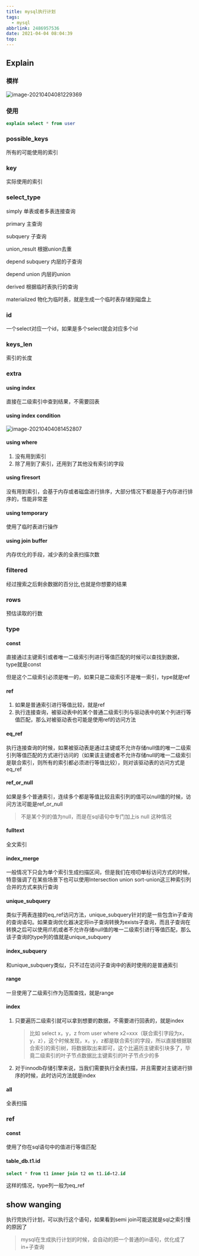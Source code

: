```yaml
---
title: mysql执行计划
tags:
  - mysql
abbrlink: 2486957536
date: 2021-04-04 08:04:39
top:
---
```


## Explain

### 模样

![image-20210404081229369](https://gitee.com/flow_disaster/blog-map-bed/raw/master/img/image-20210404081229369.png)

### 使用

```sql
explain select * from user
```

### possible_keys

所有的可能使用的索引

### key

实际使用的索引

### select_type

simply  单表或者多表连接查询

primary  主查询

subquery 子查询

union_result  根据union去重

depend subquery  内层的子查询

depend union   内层的union

derived  根据临时表执行的查询

materialized  物化为临时表，就是生成一个临时表存储到磁盘上

### id

一个select对应一个id，如果是多个select就会对应多个id

### keys_len

索引的长度

### extra

#### using index

直接在二级索引中查到结果，不需要回表

#### using index condition

![image-20210404081452807](https://gitee.com/flow_disaster/blog-map-bed/raw/master/img/image-20210404081452807.png)

#### using where

1. 没有用到索引
2. 除了用到了索引，还用到了其他没有索引的字段

#### using firesort

没有用到索引，会基于内存或者磁盘进行排序，大部分情况下都是基于内存进行排序的，性能非常差

#### using temporary

使用了临时表进行操作

#### using join buffer

内存优化的手段，减少表的全表扫描次数

### filtered

经过搜索之后剩余数据的百分比,也就是你想要的结果

### rows

预估读取的行数

### type

#### const

直接通过主键索引或者唯一二级索引列进行等值匹配的时候可以查找到数据，type就是const

但是这个二级索引必须是唯一的，如果只是二级索引不是唯一索引，type就是ref

#### ref

1. 如果是普通索引进行等值比较，就是ref
2. 执行连接查询，被驱动表中的某个普通二级索引列与驱动表中的某个列进行等值匹配，那么对被驱动表也可能是使用ref的访问方法

#### eq_ref

执行连接查询的时候，如果被驱动表是通过主键或不允许存储null值的唯一二级索引列等值匹配的方式进行访问的（如果该主键或者不允许存储null的唯一二级索引是联合索引，则所有的索引都必须进行等值比较），则对该驱动表的访问方式是eq_ref

#### ref_or_null

如果是多个普通索引，连续多个都是等值比较且索引列的值可以null值的时候，访问方法可能是ref_or_null

> 不是某个列的值为null，而是在sql语句中专门加上is null 这种情况

#### fulltext

全文索引

#### index_merge

一般情况下只会为单个索引生成扫描区间，但是我们在唠叨单标访问方式的时候，特意强调了在某些场景下也可以使用Intersection union sort-union这三种索引列合并的方式来执行查询

#### unique_subquery

类似于两表连接的eq_ref访问方法，unique_subquery针对的是一些包含in子查询的查询语句。如果查询优化器决定将in子查询转换为exists子查询，而且子查询在转换之后可以使用爪机或者不允许存储null值的唯一二级索引进行等值匹配，那么该子查询的type列的值就是unique_subquery

#### index_subquery

和unique_subquery类似，只不过在访问子查询中的表时使用的是普通索引

#### range

一旦使用了二级索引作为范围查找，就是range

#### index

1. 只要遍历二级索引就可以拿到想要的数据，不需要进行回表的，就是index

   >比如 select x，y，z from user where x2=xxx（联合索引字段为x，y，z），这个时候发现，x，y，z都是联合索引的字段，所以直接根据联合索引的索引树，将数据取出来即可，这个比遍历主键索引块多了，毕竟二级索引的叶子节点数据比主键索引的叶子节点少的多

2. 对于innodb存储引擎来说，当我们需要执行全表扫描，并且需要对主键进行排序的时候，此时访问方法就是index

#### all

全表扫描

### ref

#### const

使用了你在sql语句中的值进行等值匹配

#### table_db.t1.id

```sql
select * from t1 inner join t2 on t1.id=t2.id
```

这样的情况，type列一般为eq_ref

## show wanging

执行完执行计划，可以执行这个语句，如果看到semi join可能这就是sql之索引慢的原因了

> mysql在生成执行计划的时候，会自动的把一个普通的in语句，优化成了in+子查询